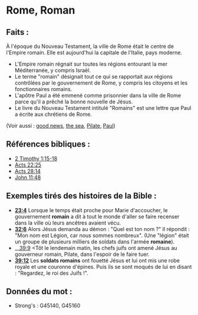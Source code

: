 # Rome, Roman

## Faits :

À l'époque du Nouveau Testament, la ville de Rome était le centre de l'Empire romain. Elle est aujourd'hui la capitale de l'Italie, pays moderne.

* L'Empire romain régnait sur toutes les régions entourant la mer Méditerranée, y compris Israël.
* Le terme "romain" désignait tout ce qui se rapportait aux régions contrôlées par le gouvernement de Rome, y compris les citoyens et les fonctionnaires romains.
* L'apôtre Paul a été emmené comme prisonnier dans la ville de Rome parce qu'il a prêché la bonne nouvelle de Jésus.
* Le livre du Nouveau Testament intitulé "Romains" est une lettre que Paul a écrite aux chrétiens de Rome.

(Voir aussi : [good news](../kt/goodnews.md), [the sea](../names/mediterranean.md), [Pilate](../names/pilate.md), [Paul](../names/paul.md))

## Références bibliques :

* [2 Timothy 1:15-18](rc://en/tn/help/2ti/01/15)
* [Acts 22:25](rc://en/tn/help/act/22/25)
* [Acts 28:14](rc://en/tn/help/act/28/14)
* [John 11:48](rc://en/tn/help/jhn/11/48)

## Exemples tirés des histoires de la Bible :

* __[23:4](rc://en/tn/help/obs/23/04)__ Lorsque le temps était proche pour Marie d'accoucher, le gouvernement __romain__ a dit à tout le monde d'aller se faire recenser dans la ville où leurs ancêtres avaient vécu.
* __[32:6](rc://en/tn/help/obs/32/06)__ Alors Jésus demanda au démon : "Quel est ton nom ?" Il répondit : "Mon nom est Légion, car nous sommes nombreux". (Une "légion" était un groupe de plusieurs milliers de soldats dans l'armée __romaine__).
* __[39:9](rc://en/tn/help/obs/39/09) <Tôt le lendemain matin, les chefs juifs ont amené Jésus au gouverneur romain, Pilate, dans l'espoir de le faire tuer.
* __[39:12](rc://en/tn/help/obs/39/12)__ Les __soldats romains__ ont fouetté Jésus et lui ont mis une robe royale et une couronne d'épines. Puis ils se sont moqués de lui en disant : "Regardez, le roi des Juifs !".

## Données du mot :

* Strong's : G45140, G45160

